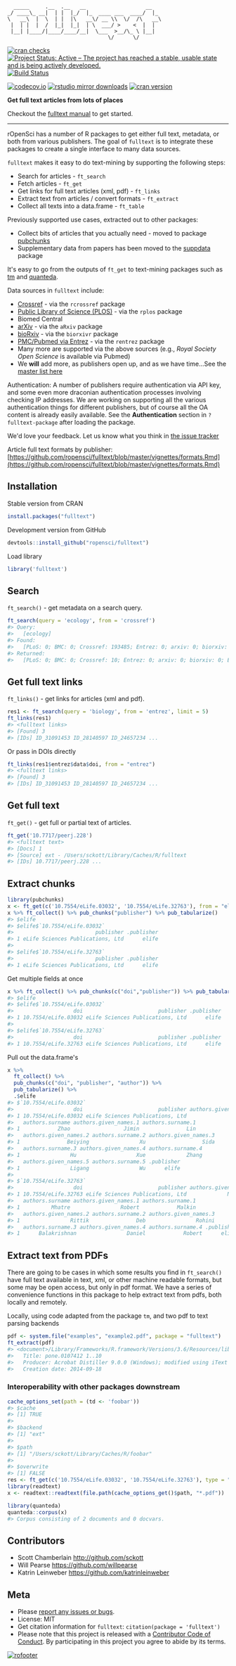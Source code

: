

```
  _____     .__  .__   __                   __
_/ ____\_ __|  | |  |_/  |_  ____ ___  ____/  |_
\   __\  |  \  | |  |\   __\/ __ \\  \/  /\   __\
 |  | |  |  /  |_|  |_|  | \  ___/ >    <  |  |
 |__| |____/|____/____/__|  \___  >__/\_ \ |__|
                                \/      \/
```

[![cran checks](https://cranchecks.info/badges/worst/fulltext)](https://cranchecks.info/pkgs/fulltext)
[![Project Status: Active – The project has reached a stable, usable state and is being actively developed.](http://www.repostatus.org/badges/latest/active.svg)](http://www.repostatus.org/#active)
[![Build Status](https://api.travis-ci.org/ropensci/fulltext.svg)](https://travis-ci.org/ropensci/fulltext)
<!-- [![Build status](https://ci.appveyor.com/api/projects/status/y487h3ec5wc2s20m/branch/master?svg=true)](https://ci.appveyor.com/project/sckott/fulltext/branch/master) -->
[![codecov.io](https://codecov.io/github/ropensci/fulltext/coverage.svg?branch=master)](https://codecov.io/github/ropensci/fulltext?branch=master)
[![rstudio mirror downloads](http://cranlogs.r-pkg.org/badges/fulltext)](https://github.com/metacran/cranlogs.app)
[![cran version](http://www.r-pkg.org/badges/version/fulltext)](https://cran.r-project.org/package=fulltext)

__Get full text articles from lots of places__

Checkout the [fulltext manual](https://ropenscilabs.github.io/fulltext-book/) to get started.

-----

rOpenSci has a number of R packages to get either full text, metadata, or both from various publishers. The goal of `fulltext` is to integrate these packages to create a single interface to many data sources.

`fulltext` makes it easy to do text-mining by supporting the following steps:

* Search for articles - `ft_search`
* Fetch articles - `ft_get`
* Get links for full text articles (xml, pdf) - `ft_links`
* Extract text from articles / convert formats - `ft_extract`
* Collect all texts into a data.frame - `ft_table`

Previously supported use cases, extracted out to other packages:

* Collect bits of articles that you actually need - moved to package [pubchunks][]
* Supplementary data from papers has been moved to the [suppdata][] package


It's easy to go from the outputs of `ft_get` to text-mining packages such as 
[tm](https://cran.r-project.org/package=tm) and 
[quanteda](https://cran.r-project.org/package=quanteda).

Data sources in `fulltext` include:

* [Crossref](https://www.crossref.org/) - via the `rcrossref` package
* [Public Library of Science (PLOS)](https://www.plos.org/) - via the `rplos` package
* Biomed Central
* [arXiv](https://arxiv.org) - via the `aRxiv` package
* [bioRxiv](https://biorxiv.org/) - via the `biorxivr` package
* [PMC/Pubmed via Entrez](https://www.ncbi.nlm.nih.gov/) - via the `rentrez` package
* Many more are supported via the above sources (e.g., _Royal Society Open Science_ is
available via Pubmed)
* We __will__ add more, as publishers open up, and as we have time...See the [master list here](https://github.com/ropensci/fulltext/issues/4#issuecomment-52376743)

Authentication: A number of publishers require authentication via API key, and some even more
draconian authentication processes involving checking IP addresses. We are working on supporting
all the various authentication things for different publishers, but of course all the OA content
is already easily available. See the **Authentication** section in `?fulltext-package` after 
loading the package.

We'd love your feedback. Let us know what you think in [the issue tracker](https://github.com/ropensci/fulltext/issues)

Article full text formats by publisher:  [https://github.com/ropensci/fulltext/blob/master/vignettes/formats.Rmd](https://github.com/ropensci/fulltext/blob/master/vignettes/formats.Rmd)


## Installation

Stable version from CRAN


```r
install.packages("fulltext")
```

Development version from GitHub


```r
devtools::install_github("ropensci/fulltext")
```

Load library


```r
library('fulltext')
```

## Search

`ft_search()` - get metadata on a search query.


```r
ft_search(query = 'ecology', from = 'crossref')
#> Query:
#>   [ecology] 
#> Found:
#>   [PLoS: 0; BMC: 0; Crossref: 193485; Entrez: 0; arxiv: 0; biorxiv: 0; Europe PMC: 0; Scopus: 0; Microsoft: 0] 
#> Returned:
#>   [PLoS: 0; BMC: 0; Crossref: 10; Entrez: 0; arxiv: 0; biorxiv: 0; Europe PMC: 0; Scopus: 0; Microsoft: 0]
```

## Get full text links

`ft_links()` - get links for articles (xml and pdf).


```r
res1 <- ft_search(query = 'biology', from = 'entrez', limit = 5)
ft_links(res1)
#> <fulltext links>
#> [Found] 3 
#> [IDs] ID_31091453 ID_28140597 ID_24657234 ...
```

Or pass in DOIs directly


```r
ft_links(res1$entrez$data$doi, from = "entrez")
#> <fulltext links>
#> [Found] 3 
#> [IDs] ID_31091453 ID_28140597 ID_24657234 ...
```

## Get full text

`ft_get()` - get full or partial text of articles.


```r
ft_get('10.7717/peerj.228')
#> <fulltext text>
#> [Docs] 1 
#> [Source] ext - /Users/sckott/Library/Caches/R/fulltext 
#> [IDs] 10.7717/peerj.228 ...
```

## Extract chunks


```r
library(pubchunks)
x <- ft_get(c('10.7554/eLife.03032', '10.7554/eLife.32763'), from = "elife")
x %>% ft_collect() %>% pub_chunks("publisher") %>% pub_tabularize()
#> $elife
#> $elife$`10.7554/eLife.03032`
#>                          publisher .publisher
#> 1 eLife Sciences Publications, Ltd      elife
#> 
#> $elife$`10.7554/eLife.32763`
#>                          publisher .publisher
#> 1 eLife Sciences Publications, Ltd      elife
```

Get multiple fields at once


```r
x %>% ft_collect() %>% pub_chunks(c("doi","publisher")) %>% pub_tabularize()
#> $elife
#> $elife$`10.7554/eLife.03032`
#>                   doi                        publisher .publisher
#> 1 10.7554/eLife.03032 eLife Sciences Publications, Ltd      elife
#> 
#> $elife$`10.7554/eLife.32763`
#>                   doi                        publisher .publisher
#> 1 10.7554/eLife.32763 eLife Sciences Publications, Ltd      elife
```

Pull out the data.frame's


```r
x %>%
  ft_collect() %>% 
  pub_chunks(c("doi", "publisher", "author")) %>%
  pub_tabularize() %>%
  .$elife
#> $`10.7554/eLife.03032`
#>                   doi                        publisher authors.given_names
#> 1 10.7554/eLife.03032 eLife Sciences Publications, Ltd                  Ya
#>   authors.surname authors.given_names.1 authors.surname.1
#> 1            Zhao                 Jimin               Lin
#>   authors.given_names.2 authors.surname.2 authors.given_names.3
#> 1               Beiying                Xu                  Sida
#>   authors.surname.3 authors.given_names.4 authors.surname.4
#> 1                Hu                   Xue             Zhang
#>   authors.given_names.5 authors.surname.5 .publisher
#> 1                Ligang                Wu      elife
#> 
#> $`10.7554/eLife.32763`
#>                   doi                        publisher authors.given_names
#> 1 10.7554/eLife.32763 eLife Sciences Publications, Ltd             Natasha
#>   authors.surname authors.given_names.1 authors.surname.1
#> 1          Mhatre                Robert            Malkin
#>   authors.given_names.2 authors.surname.2 authors.given_names.3
#> 1                Rittik               Deb                Rohini
#>   authors.surname.3 authors.given_names.4 authors.surname.4 .publisher
#> 1      Balakrishnan                Daniel            Robert      elife
```

## Extract text from PDFs

There are going to be cases in which some results you find in `ft_search()` have full text available in text, xml, or other machine readable formats, but some may be open access, but only in pdf format. We have a series of convenience functions in this package to help extract text from pdfs, both locally and remotely.

Locally, using code adapted from the package `tm`, and two pdf to text parsing backends


```r
pdf <- system.file("examples", "example2.pdf", package = "fulltext")
ft_extract(pdf)
#> <document>/Library/Frameworks/R.framework/Versions/3.6/Resources/library/fulltext/examples/example2.pdf
#>   Title: pone.0107412 1..10
#>   Producer: Acrobat Distiller 9.0.0 (Windows); modified using iText 5.0.3 (c) 1T3XT BVBA
#>   Creation date: 2014-09-18
```

### Interoperability with other packages downstream


```r
cache_options_set(path = (td <- 'foobar'))
#> $cache
#> [1] TRUE
#> 
#> $backend
#> [1] "ext"
#> 
#> $path
#> [1] "/Users/sckott/Library/Caches/R/foobar"
#> 
#> $overwrite
#> [1] FALSE
res <- ft_get(c('10.7554/eLife.03032', '10.7554/eLife.32763'), type = "pdf")
library(readtext)
x <- readtext::readtext(file.path(cache_options_get()$path, "*.pdf"))
```


```r
library(quanteda)
quanteda::corpus(x)
#> Corpus consisting of 2 documents and 0 docvars.
```

## Contributors

* Scott Chamberlain <http://github.com/sckott>
* Will Pearse <https://github.com/willpearse>
* Katrin Leinweber <https://github.com/katrinleinweber>

## Meta

* Please [report any issues or bugs](https://github.com/ropensci/fulltext/issues).
* License: MIT
* Get citation information for `fulltext`: `citation(package = 'fulltext')`
* Please note that this project is released with a [Contributor Code of Conduct][coc].
By participating in this project you agree to abide by its terms.

[![rofooter](https://ropensci.org/public_images/github_footer.png)](https://ropensci.org)

[suppdata]: https://github.com/ropensci/suppdata
[pubchunks]: https://github.com/ropensci/pubchunks
[coc]: https://github.com/ropensci/fulltext/blob/master/CODE_OF_CONDUCT.md
